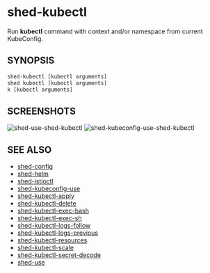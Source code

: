 # shed-kubectl

Run **kubectl** command with context and/or namespace from current KubeConfig.

## SYNOPSIS

```bash
shed-kubectl [kubectl arguments]
shed kubectl [kubectl arguments]
k [kubectl arguments]
```

## SCREENSHOTS

![shed-use-shed-kubectl](shed-use-shed-kubectl.gif "shed-use-shed-kubectl")
![shed-kubeconfig-use-shed-kubectl](shed-kubeconfig-use-shed-kubectl.gif "shed-kubeconfig-use-shed-kubectl")

## SEE ALSO

- [shed-config](shed-config.md)
- [shed-helm](shed-helm.md)
- [shed-istioctl](shed-istioctl.md)
- [shed-kubeconfig-use](shed-kubeconfig-use.md)
- [shed-kubectl-apply](shed-kubectl-apply.md)
- [shed-kubectl-delete](shed-kubectl-delete.md)
- [shed-kubectl-exec-bash](shed-kubectl-exec-bash.md)
- [shed-kubectl-exec-sh](shed-kubectl-exec-sh.md)
- [shed-kubectl-logs-follow](shed-kubectl-logs-follow.md)
- [shed-kubectl-logs-previous](shed-kubectl-logs-previous.md)
- [shed-kubectl-resources](shed-kubectl-resources.md)
- [shed-kubectl-scale](shed-kubectl-scale.md)
- [shed-kubectl-secret-decode](shed-kubectl-secret-decode.md)
- [shed-use](shed-use.md)
